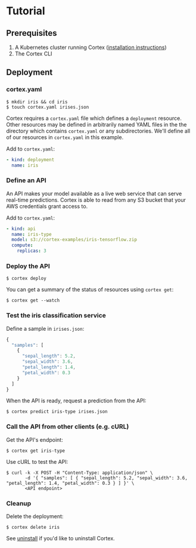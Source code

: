 # Tutorial

## Prerequisites

1. A Kubernetes cluster running Cortex ([installation instructions](../cluster/install.md))
2. The Cortex CLI

## Deployment

### cortex.yaml

```text
$ mkdir iris && cd iris
$ touch cortex.yaml irises.json
```

Cortex requires a `cortex.yaml` file which defines a `deployment` resource. Other resources may be defined in arbitrarily named YAML files in the the directory which contains `cortex.yaml` or any subdirectories. We'll define all of our resources in `cortex.yaml` in this example.

Add to `cortex.yaml`:

```yaml
- kind: deployment
  name: iris
```

### Define an API

An API makes your model available as a live web service that can serve real-time predictions. Cortex is able to read from any S3 bucket that your AWS credentials grant access to.

Add to `cortex.yaml`:

```yaml
- kind: api
  name: iris-type
  model: s3://cortex-examples/iris-tensorflow.zip
  compute:
    replicas: 3
```

### Deploy the API

```text
$ cortex deploy
```

You can get a summary of the status of resources using `cortex get`:

```text
$ cortex get --watch
```

### Test the iris classification service

Define a sample in `irises.json`:

```javascript
{
  "samples": [
    {
      "sepal_length": 5.2,
      "sepal_width": 3.6,
      "petal_length": 1.4,
      "petal_width": 0.3
    }
  ]
}
```

When the API is ready, request a prediction from the API:

```text
$ cortex predict iris-type irises.json
```

### Call the API from other clients (e.g. cURL)

Get the API's endpoint:

```text
$ cortex get iris-type
```

Use cURL to test the API:

```text
$ curl -k -X POST -H "Content-Type: application/json" \
       -d '{ "samples": [ { "sepal_length": 5.2, "sepal_width": 3.6, "petal_length": 1.4, "petal_width": 0.3 } ] }' \
       <API endpoint>
```

### Cleanup

Delete the deployment:

```text
$ cortex delete iris
```

See [uninstall](../cluster/uninstall.md) if you'd like to uninstall Cortex.
